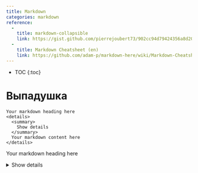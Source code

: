 ```yaml
---
title: Markdown
categories: markdown
reference:
  - 
    title: markdown-collapsible
    link: https://gist.github.com/pierrejoubert73/902cc94d79424356a8d20be2b382e1ab#file-markdown-details-collapsible-md
  -
    title: Markdown Cheatsheet (en)
    link: https://github.com/adam-p/markdown-here/wiki/Markdown-Cheatsheet
---
```


* TOC 
{:toc}

# Выпадушка

```
Your markdown heading here
<details>
  <summary>
    Show details
  </summary>
  Your markdown content here
</details>
```

Your markdown heading here
<details>
  <summary>
    Show details
  </summary>
  Your markdown content here
</details>
